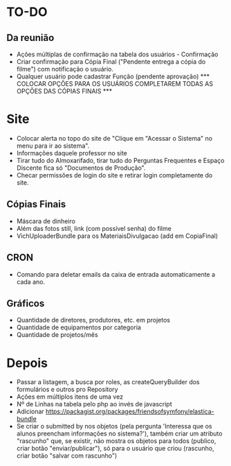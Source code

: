 # TO-DO

## Da reunião
- Ações múltiplas de confirmação na tabela dos usuários - Confirmação
- Criar confirmação para Cópia Final ("Pendente entrega a cópia do filme") com notificação o usuário.
- Qualquer usuário pode cadastrar Função (pendente aprovação) *** COLOCAR OPÇÕES PARA OS USUÁRIOS COMPLETAREM TODAS AS OPÇÕES DAS CÓPIAS FINAIS ***

# Site
- Colocar alerta no topo do site de "Clique em "Acessar o Sistema" no menu para ir ao sistema".
- Informações daquele professor no site
- Tirar tudo do Almoxarifado, tirar tudo do Perguntas Frequentes e Espaço Discente fica só "Documentos de Produção".
- Checar permissões de login do site e retirar login completamente do site.

## Cópias Finais
- Máscara de dinheiro
- Além das fotos still, link (com possível senha) do filme
- VichUploaderBundle para os MateriaisDivulgacao (add em CopiaFinal)

## CRON
- Comando para deletar emails da caixa de entrada automaticamente a cada ano.

## Gráficos
- Quantidade de diretores, produtores, etc. em projetos
- Quantidade de equipamentos por categoria
- Quantidade de projetos/mês

# Depois
- Passar a listagem, a busca por roles, as createQueryBuilder dos formulários e outros pro Repository
- Ações em múltiplos itens de uma vez
- Nº de Linhas na tabela pelo php ao invés de javascript
- Adicionar https://packagist.org/packages/friendsofsymfony/elastica-bundle
- Se criar o submitted by nos objetos (pela pergunta 'Interessa que os alunos preencham informações no sistema?'), também criar um atributo "rascunho" que, se existir, não mostra os objetos para todos (publico, criar botão "enviar/publicar"), só para o usuário que criou (rascunho, criar botão "salvar com rascunho")
